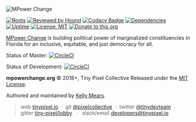 ![MPower Change](https://core.mpowerchange.org/app/uploads/2018/04/topheader_logo.png)

[![Roots](https://img.shields.io/badge/dynamic/json.svg?url=https://raw.githubusercontent.com/pixelcollective/mpowerchange.org/master/site/composer.json?token=R2l0SHViIFRva2VuIEdvZXMgSGVyZQ==&label=wordpress&logo=roots&logoColor=white&query=$.require["roots/wordpress"]&colorB=2b3072&colorA=525ddc)](https://github.com/roots/) [![Reviewed by Hound](https://img.shields.io/badge/Reviewed_by-Hound-8E64B0.svg)](https://houndci.com) [![Codacy Badge](https://api.codacy.com/project/badge/Grade/ec6069b01d224dc79d5c448e67780234)](https://www.codacy.com/app/pixelcollective/mpowerchange.org?utm_source=github.com&amp;utm_medium=referral&amp;utm_content=pixelcollective/mpowerchange.org&amp;utm_campaign=Badge_Grade) [![Dependencies](https://david-dm.org/pixelcollective/mpowerchange.org.svg)](https://david-dm.org/pixelcollective/mpowerchange.org) [![Uptime](https://img.shields.io/uptimerobot/ratio/m781472943-d532af6bc47e8806f3b7f2f1.svg)](https://status.tinypixel.io) [![License: MIT](https://img.shields.io/badge/License-MIT-green.svg)](https://opensource.org/licenses/MIT) [![Donate to this org](https://img.shields.io/badge/Donate-MPower-blue.svg)](https://mpowerchange.org/donate)

[MPower Change](https://mpowerchange.org/) is building political power of marginalized constituencies in Florida for an inclusive, equitable, and just democracy for all.

Status of Master: [![CircleCI](https://circleci.com/gh/pixelcollective/mpowerchange.org/tree/master.svg?style=svg)](https://circleci.com/gh/pixelcollective/mpowerchange.org/tree/master)

Status of Development: [![CircleCI](https://circleci.com/gh/pixelcollective/mpowerchange.org/tree/master.svg?style=svg)](https://circleci.com/gh/pixelcollective/mpowerchange.org/tree/development)

**mpowerchange.org** © 2018+, Tiny Pixel Collective Released under the [MIT License](http://mit-license.org/).

Authored and maintained by [Kelly Mears](https://github.com/kellymears).

> web [tinypixel.io](https://tinypixel.io) &nbsp;&middot;&nbsp; git [@pixelcollective](https://github.com/pixelcollective) &nbsp;&middot;&nbsp; twitter [@tinydevteam](https://twitter.com/tinydevteam) &nbsp;&middot;&nbsp; gitter [tiny-pixel/lobby](https://gitter.im/Tiny-Pixel/Lobby) &nbsp; &middot;&nbsp;&nbsp; slack/email [developers@tinypixel.io](developers@tinypixel.io)
